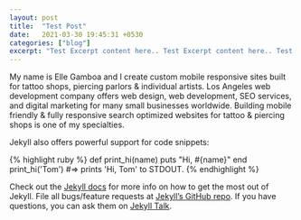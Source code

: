 ```yaml
---
layout: post
title:  "Test Post"
date:   2021-03-30 19:45:31 +0530
categories: ["blog"]
excerpt: "Test Excerpt content here.. Test Excerpt content here.. Test Excerpt content here.. Test Excerpt content here.. Test Excerpt content here.. "
---
```

My name is Elle Gamboa and I create custom mobile responsive sites built for tattoo shops, piercing parlors
& individual artists. Los Angeles web development company offers web design, web development, SEO
services, and digital marketing for many small businesses worldwide. Building mobile friendly & fully
responsive search optimized websites for tattoo & piercing shops is one of my specialties.

Jekyll also offers powerful support for code snippets:

{% highlight ruby %}
def print_hi(name)
  puts "Hi, #{name}"
end
print_hi('Tom')
#=> prints 'Hi, Tom' to STDOUT.
{% endhighlight %}

Check out the [Jekyll docs][jekyll-docs] for more info on how to get the most out of Jekyll. File all bugs/feature requests at [Jekyll’s GitHub repo][jekyll-gh]. If you have questions, you can ask them on [Jekyll Talk][jekyll-talk].

[jekyll-docs]: http://jekyllrb.com/docs/home
[jekyll-gh]:   https://github.com/jekyll/jekyll
[jekyll-talk]: https://talk.jekyllrb.com/
